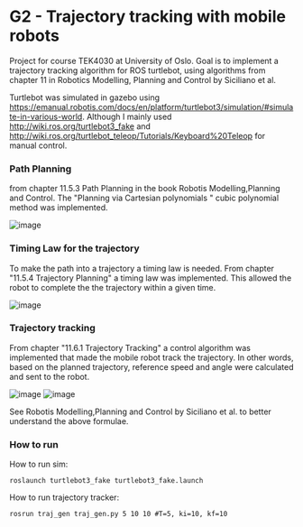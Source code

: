 
# G2 - Trajectory tracking with mobile robots
Project for course TEK4030 at University of Oslo. Goal is to implement a trajectory tracking algorithm for ROS turtlebot, using algorithms from chapter 11 in Robotics Modelling, Planning and Control by Siciliano et al. 

Turtlebot was simulated in gazebo using https://emanual.robotis.com/docs/en/platform/turtlebot3/simulation/#simulate-in-various-world. Although I mainly used http://wiki.ros.org/turtlebot3_fake and http://wiki.ros.org/turtlebot_teleop/Tutorials/Keyboard%20Teleop for manual control. 


### Path Planning
from chapter 11.5.3 Path Planning in the book Robotis Modelling,Planning and Control. The "Planning via Cartesian polynomials " cubic polynomial method was implemented. 

![image](https://user-images.githubusercontent.com/29915643/129525653-98ff262a-03c5-4662-8525-ca72c6cad831.png)


### Timing Law for the trajectory
To make the path into a trajectory a timing law is needed. From chapter "11.5.4 Trajectory Planning" a timing law was implemented. This allowed the robot to complete the the trajectory within a given time. 

![image](https://user-images.githubusercontent.com/29915643/129525822-5ca20e00-dd4d-4428-b2b9-eb51a6ba344e.png)



### Trajectory tracking
From chapter "11.6.1 Trajectory Tracking" a control algorithm was implemented that made the mobile robot track the trajectory. In other words, based on the planned trajectory, reference speed and angle were calculated and sent to the robot. 

![image](https://user-images.githubusercontent.com/29915643/129526082-81237965-2513-4e9d-9771-7d96b5af0187.png)
![image](https://user-images.githubusercontent.com/29915643/129526089-209449c7-aafe-49e5-bb90-c1d3d7773525.png)

See Robotis Modelling,Planning and Control by Siciliano et al. to better understand the above formulae.

### How to run

How to run sim: 

`roslaunch turtlebot3_fake turtlebot3_fake.launch`

How to run trajectory tracker: 

`rosrun traj_gen traj_gen.py 5 10 10 #T=5, ki=10, kf=10`

